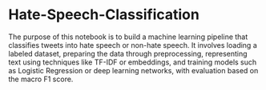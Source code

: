 # Hate-Speech-Classification

The purpose of this notebook is to build a machine learning pipeline that classifies tweets into hate speech or non-hate speech. It involves loading a labeled dataset, preparing the data through preprocessing, representing text using techniques like TF-IDF or embeddings, and training models such as Logistic Regression or deep learning networks, with evaluation based on the macro F1 score.
